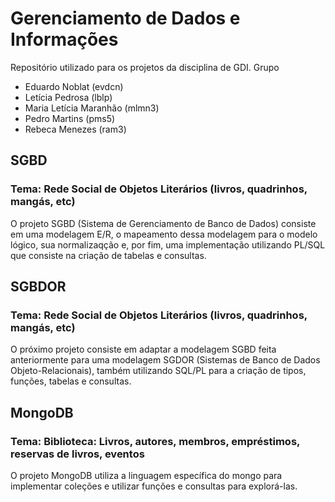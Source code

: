 # Gerenciamento de Dados e Informações
Repositório utilizado para os projetos da disciplina de GDI.
Grupo
- Eduardo Noblat (evdcn)
- Letícia Pedrosa (lblp)
- Maria Letícia Maranhão (mlmn3)
- Pedro Martins (pms5)
- Rebeca Menezes (ram3)

## SGBD
### Tema: Rede Social de Objetos Literários (livros, quadrinhos, mangás, etc)
O projeto SGBD (Sistema de Gerenciamento de Banco de Dados) consiste em uma modelagem E/R, o mapeamento dessa modelagem para o modelo lógico, sua normalizaqção e, por fim, uma implementação utilizando PL/SQL que consiste na criação de tabelas e consultas.

## SGBDOR
### Tema: Rede Social de Objetos Literários (livros, quadrinhos, mangás, etc)
O próximo projeto consiste em adaptar a modelagem SGBD feita anteriormente para uma modelagem SGDOR (Sistemas de Banco de Dados Objeto-Relacionais), também utilizando SQL/PL para a criação de tipos, funções, tabelas e consultas.

## MongoDB
### Tema: Biblioteca: Livros, autores, membros, empréstimos, reservas de livros, eventos
O projeto MongoDB utiliza a linguagem específica do mongo para implementar coleções e utilizar funções e consultas para explorá-las.
